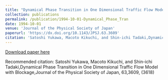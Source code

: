 ```yaml
---
title: "Dynamical Phase Transition in One Dimensional Traffic Flow Model with Blockage"
collection: publications
permalink: /publication/1994-10-01-Dynamical_Phase_Tran
date: 1994-10-01
venue: 'Journal of the Physical Society of Japan'
paperurl: 'https://dx.doi.org/10.1143/JPSJ.63.3609'
citation: 'Satoshi Yukawa, Macoto Kikuchi, and Shin-ichi Tadaki,Dynamical Phase Transition in One Dimensional Traffic Flow Model with Blockage,Journal of the Physical Society of Japan, <bf>63</bf>,3609, (3618)'
---
```


<a href='https://dx.doi.org/10.1143/JPSJ.63.3609'>Download paper here</a>

Recommended citation: Satoshi Yukawa, Macoto Kikuchi, and Shin-ichi Tadaki,Dynamical Phase Transition in One Dimensional Traffic Flow Model with Blockage,Journal of the Physical Society of Japan, <bf>63</bf>,3609, (3618)